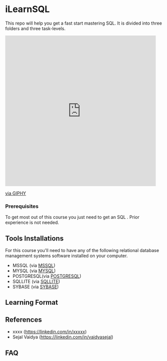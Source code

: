 # iLearnSQL
This repo will help you get a fast start mastering SQL. It is divided into three folders and three task-levels.

<iframe src="https://giphy.com/embed/aSIj2GKHzEImoOVJiQ" width="480" height="480" frameBorder="0" class="giphy-embed" allowFullScreen></iframe><p><a href="https://giphy.com/gifs/cartesi-cartesiproject-blockchain-os-aSIj2GKHzEImoOVJiQ">via GIPHY</a></p>

### Prerequisites
To get most out of this course you just need to get an SQL . Prior experience is not needed.

## Tools Installations
For this course you'll need to have any of the following relational database management systems software installed on your computer.

* MSSQL (via [MSSQL](https://www.anaconda.com/products/individual))
* MYSQL (via [MYSQL](https://www.anaconda.com/products/individual))
* POSTGRESQL(via [POSTGRESQL](https://www.anaconda.com/products/individual))
* SQLLITE (via [SQLLITE](https://www.anaconda.com/products/individual))
* SYBASE (via [SYBASE](https://www.anaconda.com/products/individual))

## Learning Format

## References
- xxxx (https://linkedin.com/in/xxxxx)
- Sejal Vaidya (https://linkedin.com/in/vaidyasejal)

## FAQ
